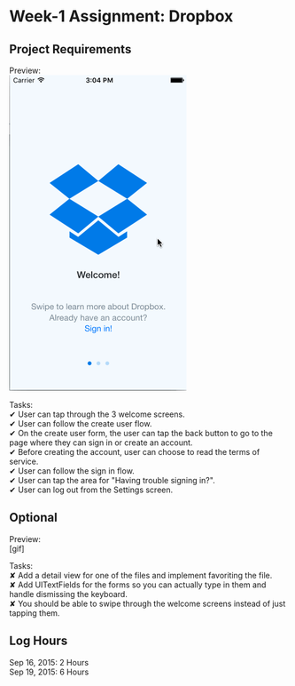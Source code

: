 
# Week-1 Assignment: Dropbox

## Project Requirements
Preview:  
![demo](https://github.com/christophersybico/Week1-Dropbox/blob/master/Demos/week1_dropbox_demo.gif)

Tasks:  
✔︎ User can tap through the 3 welcome screens.  
✔ User can follow the create user flow.  
✔ On the create user form, the user can tap the back button to go to the page where they can sign in or create an account.  
✔ Before creating the account, user can choose to read the terms of service.  
✔ User can follow the sign in flow.  
✔ User can tap the area for "Having trouble signing in?".  
✔ User can log out from the Settings screen.  

## Optional
Preview:  
[gif]

Tasks:  
✘ Add a detail view for one of the files and implement favoriting the file.  
✘ Add UITextFields for the forms so you can actually type in them and handle dismissing the keyboard.  
✘ You should be able to swipe through the welcome screens instead of just tapping them.


## Log Hours
Sep 16, 2015: 2 Hours  
Sep 19, 2015: 6 Hours  